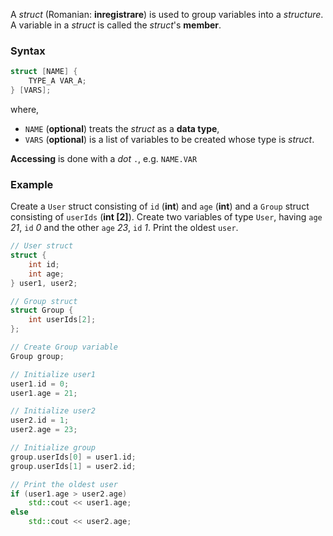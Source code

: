A _struct_ (Romanian: **inregistrare**) is used to group variables into a _structure_. A variable in a _struct_ is called the _struct_'s **member**.

### Syntax

```c++
struct [NAME] {
	TYPE_A VAR_A;
} [VARS];
```

where,
- `NAME` (**optional**) treats the _struct_ as a **data type**,
- `VARS` (**optional**) is a list of variables to be created whose type is _struct_.

**Accessing** is done with a _dot_ `.`, e.g. `NAME.VAR`
### Example

Create a `User` struct consisting of `id` (**int**) and `age` (**int**) and a `Group` struct consisting of `userIds` (**int [2]**). Create two variables of type `User`, having `age` _21_, `id` _0_ and the other `age` _23_, `id` _1_. Print the oldest `user`.

```c++
// User struct
struct {
	int id;
	int age;
} user1, user2;

// Group struct
struct Group {
	int userIds[2];
};

// Create Group variable
Group group;

// Initialize user1
user1.id = 0;
user1.age = 21;

// Initialize user2
user2.id = 1;
user2.age = 23;

// Initialize group
group.userIds[0] = user1.id;
group.userIds[1] = user2.id;

// Print the oldest user
if (user1.age > user2.age)
	std::cout << user1.age;
else
	std::cout << user2.age;
```